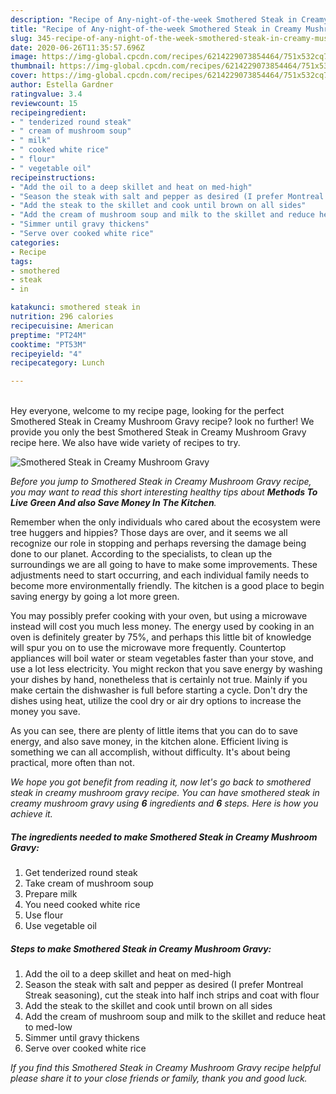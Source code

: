 ```yaml
---
description: "Recipe of Any-night-of-the-week Smothered Steak in Creamy Mushroom Gravy"
title: "Recipe of Any-night-of-the-week Smothered Steak in Creamy Mushroom Gravy"
slug: 345-recipe-of-any-night-of-the-week-smothered-steak-in-creamy-mushroom-gravy
date: 2020-06-26T11:35:57.696Z
image: https://img-global.cpcdn.com/recipes/6214229073854464/751x532cq70/smothered-steak-in-creamy-mushroom-gravy-recipe-main-photo.jpg
thumbnail: https://img-global.cpcdn.com/recipes/6214229073854464/751x532cq70/smothered-steak-in-creamy-mushroom-gravy-recipe-main-photo.jpg
cover: https://img-global.cpcdn.com/recipes/6214229073854464/751x532cq70/smothered-steak-in-creamy-mushroom-gravy-recipe-main-photo.jpg
author: Estella Gardner
ratingvalue: 3.4
reviewcount: 15
recipeingredient:
- " tenderized round steak"
- " cream of mushroom soup"
- " milk"
- " cooked white rice"
- " flour"
- " vegetable oil"
recipeinstructions:
- "Add the oil to a deep skillet and heat on med-high"
- "Season the steak with salt and pepper as desired (I prefer Montreal Streak seasoning), cut the steak into half inch strips and coat with flour"
- "Add the steak to the skillet and cook until brown on all sides"
- "Add the cream of mushroom soup and milk to the skillet and reduce heat to med-low"
- "Simmer until gravy thickens"
- "Serve over cooked white rice"
categories:
- Recipe
tags:
- smothered
- steak
- in

katakunci: smothered steak in 
nutrition: 296 calories
recipecuisine: American
preptime: "PT24M"
cooktime: "PT53M"
recipeyield: "4"
recipecategory: Lunch

---
```

<br>
Hey everyone, welcome to my recipe page, looking for the perfect Smothered Steak in Creamy Mushroom Gravy recipe? look no further! We provide you only the best Smothered Steak in Creamy Mushroom Gravy recipe here. We also have wide variety of recipes to try.
<br>


![Smothered Steak in Creamy Mushroom Gravy](https://img-global.cpcdn.com/recipes/6214229073854464/751x532cq70/smothered-steak-in-creamy-mushroom-gravy-recipe-main-photo.jpg)

<i>Before you jump to Smothered Steak in Creamy Mushroom Gravy recipe, you may want to read this short interesting healthy tips about 
<strong>Methods To Live Green And also Save Money In The Kitchen</strong>.</i>
</br>

Remember when the only individuals who cared about the ecosystem were tree huggers and hippies? Those days are over, and it seems we all recognize our role in stopping and perhaps reversing the damage being done to our planet. According to the specialists, to clean up the surroundings we are all going to have to make some improvements. These adjustments need to start occurring, and each individual family needs to become more environmentally friendly. The kitchen is a good place to begin saving energy by going a lot more green.

You may possibly prefer cooking with your oven, but using a microwave instead will cost you much less money. The energy used by cooking in an oven is definitely greater by 75%, and perhaps this little bit of knowledge will spur you on to use the microwave more frequently. Countertop appliances will boil water or steam vegetables faster than your stove, and use a lot less electricity. You might reckon that you save energy by washing your dishes by hand, nonetheless that is certainly not true. Mainly if you make certain the dishwasher is full before starting a cycle. Don't dry the dishes using heat, utilize the cool dry or air dry options to increase the money you save.

As you can see, there are plenty of little items that you can do to save energy, and also save money, in the kitchen alone. Efficient living is something we can all accomplish, without difficulty. It's about being practical, more often than not.


<i>We hope you got benefit from reading it, now let's go back to smothered steak in creamy mushroom gravy recipe. You can have smothered steak in creamy mushroom gravy using <strong>6</strong> ingredients and <strong>6</strong> steps. Here is how you achieve it.
</i>

##### The ingredients needed to make Smothered Steak in Creamy Mushroom Gravy:

1. Get  tenderized round steak
1. Take  cream of mushroom soup
1. Prepare  milk
1. You need  cooked white rice
1. Use  flour
1. Use  vegetable oil


##### Steps to make Smothered Steak in Creamy Mushroom Gravy:

1. Add the oil to a deep skillet and heat on med-high
1. Season the steak with salt and pepper as desired (I prefer Montreal Streak seasoning), cut the steak into half inch strips and coat with flour
1. Add the steak to the skillet and cook until brown on all sides
1. Add the cream of mushroom soup and milk to the skillet and reduce heat to med-low
1. Simmer until gravy thickens
1. Serve over cooked white rice


<i>If you find this Smothered Steak in Creamy Mushroom Gravy recipe helpful please share it to your close friends or family, thank you and good luck.</i>
